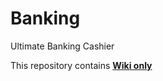 # Banking
Ultimate Banking Cashier


This repository contains [**Wiki only**](https://github.com/reflexLabs/Banking/wiki)
